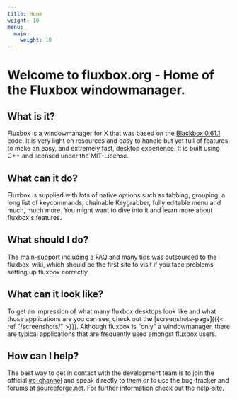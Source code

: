 ```yaml
---
title: Home
weight: 10
menu:
  main:
    weight: 10
---
```


# Welcome to fluxbox.org - Home of the Fluxbox windowmanager.

## What is it?

Fluxbox is a windowmanager for X that was based on the
[Blackbox 0.61.1](https://github.com/bbidulock/blackboxwm) code. It is very light on
resources and easy to handle but yet full of features to make an easy, and
extremely fast, desktop experience. It is built using C++ and licensed under the
MIT-License.

## What can it do?

Fluxbox is supplied with lots of native options such as tabbing, grouping, a
long list of keycommands, chainable Keygrabber, fully editable menu and much,
much more. You might want to dive into it and learn more about fluxbox's
features.

## What should I do?

The main-support including a FAQ and many tips was outsourced to the
fluxbox-wiki, which should be the first site to visit if you face problems
setting up fluxbox correctly.

## What can it look like?

To get an impression of what many fluxbox desktops look like and what those
applications are you can see, check out the [screenshots-page]({{< ref "/screenshots/" >}}).
Although fluxbox is "only" a windowmanager, there are typical applications that are frequently
used amongst fluxbox users.

## How can I help?

The best way to get in contact with the development team is to join the
official [irc-channel]() and speak directly to them or to use the bug-tracker and
forums at [sourceforge.net](https://sourceforge.net/projects/fluxbox/).
For further information check out the help-site.
